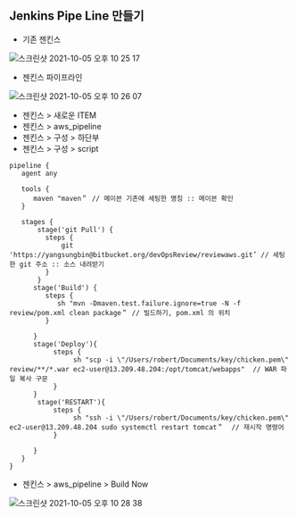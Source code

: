 ## Jenkins Pipe Line 만들기

- 기존 젠킨스

![스크린샷 2021-10-05 오후 10 25 17](https://user-images.githubusercontent.com/18282470/136031828-eeeec28c-fc35-4149-8d14-39f4b8032d3e.png)

- 젠킨스 파이프라인

![스크린샷 2021-10-05 오후 10 26 07](https://user-images.githubusercontent.com/18282470/136031981-edefd040-ddc7-44f3-b652-1ecd66afac92.png)

- 젠킨스 >  새로운 ITEM
- 젠킨스 >  aws_pipeline
- 젠킨스 >  구성 > 하단부
- 젠킨스 >  구성 >  script

``` script
pipeline {
   agent any

   tools {
      maven "maven＂ // 메이븐 기존에 세팅한 명칭 :: 메이븐 확인
   }

   stages {
       stage('git Pull') {
         steps {
             git 'https://yangsungbin@bitbucket.org/devOpsReview/reviewaws.git’ // 세팅한 git 주소 :: 소스 내려받기
         }
       }
      stage('Build') {
         steps {
            sh "mvn -Dmaven.test.failure.ignore=true -N -f review/pom.xml clean package＂ // 빌드하기, pom.xml 의 위치
         }

      }
      stage('Deploy'){
           steps {
                sh "scp -i \"/Users/robert/Documents/key/chicken.pem\" review/**/*.war ec2-user@13.209.48.204:/opt/tomcat/webapps"  // WAR 파일 복사 구문
           }
      }
       stage('RESTART'){
           steps {
                sh "ssh -i \"/Users/robert/Documents/key/chicken.pem\" ec2-user@13.209.48.204 sudo systemctl restart tomcat＂  // 재시작 명령어
           }
          
      }
   }
}
```
- 젠킨스 >  aws_pipeline >  Build Now

![스크린샷 2021-10-05 오후 10 28 38](https://user-images.githubusercontent.com/18282470/136032369-7b368657-f1cf-4a6a-8487-2dfc33debe0e.png)
